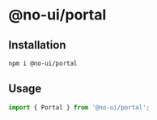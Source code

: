 # @no-ui/portal

## Installation

```sh
npm i @no-ui/portal
```

## Usage

```javascript
import { Portal } from '@no-ui/portal';
```
